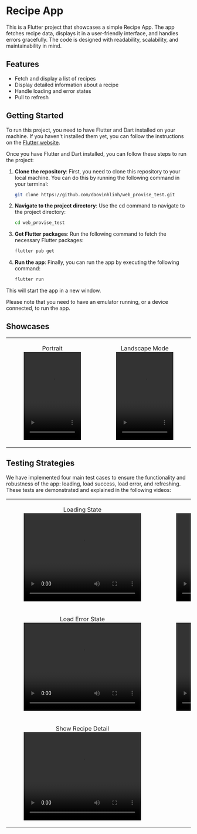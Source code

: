 # Recipe App

This is a Flutter project that showcases a simple Recipe App. The app fetches recipe data, displays it in a user-friendly interface, and handles errors gracefully. The code is designed with readability, scalability, and maintainability in mind.

## Features

- Fetch and display a list of recipes
- Display detailed information about a recipe
- Handle loading and error states
- Pull to refresh

## Getting Started

To run this project, you need to have Flutter and Dart installed on your machine. If you haven't installed them yet, you can follow the instructions on the [Flutter website](https://flutter.dev/docs/get-started/install).

Once you have Flutter and Dart installed, you can follow these steps to run the project:

1. **Clone the repository**: First, you need to clone this repository to your local machine. You can do this by running the following command in your terminal:

    ```bash
    git clone https://github.com/daovinhlinh/web_provise_test.git
    ```

2. **Navigate to the project directory**: Use the cd command to navigate to the project directory:

   ```bash
   cd web_provise_test
   ```

3. **Get Flutter packages**: Run the following command to fetch the necessary Flutter packages:

   ```bash
   flutter pub get
   ```

4. **Run the app**: Finally, you can run the app by executing the following command:

   ```bash
   flutter run
   ```


This will start the app in a new window.

Please note that you need to have an emulator running, or a device connected, to run the app.

## Showcases

<table>
  <tr>
    <td width="50%">
      <figure width="100%">
        <figcaption style="text-align: center;">Portrait</figcaption>
          <video src="https://github.com/user-attachments/assets/ce5698d2-16f0-42a5-8e9b-eca7582e4240" width="100%" height="240" controls>
          Your browser does not support the video tag.
        </video>
      </figure>
    </td>
    <td width="50%">
      <figure>
        <figcaption style="text-align: center;">Landscape Mode</figcaption>
        <video src="https://github.com/user-attachments/assets/0cabd057-615a-43e5-bfdd-0d0e6f054202" width="100%" height="240" controls>
          Your browser does not support the video tag.
        </video>
      </figure>
    </td>
  </tr>
</table>

## Testing Strategies

We have implemented four main test cases to ensure the functionality and robustness of the app: loading, load success, load error, and refreshing. These tests are demonstrated and explained in the following videos:

<table>
  <tr>
    <td>
      <figure>
        <figcaption style="text-align: center;">Loading State</figcaption>
        <video src="https://github.com/user-attachments/assets/6569d056-7265-41c7-8fc9-061eef4818c7" width="320" height="240" controls>
          Your browser does not support the video tag.
        </video>
      </figure>
    </td>
    <td>
      <figure>
        <figcaption style="text-align: center;">Load Success State</figcaption>
        <video src="https://github.com/user-attachments/assets/bf7501f5-0ed4-46bc-956d-0eaca90d19f5" width="320" height="240" controls>
          Your browser does not support the video tag.
        </video>
      </figure>
    </td>
  </tr>
  <tr>
    <td>
      <figure>
        <figcaption style="text-align: center;">Load Error State</figcaption>
        <video src="https://github.com/user-attachments/assets/eb20eb2f-0dea-4399-8e23-9191763ff0a2" width="320" height="240" controls>
          Your browser does not support the video tag.
        </video>
      </figure>
    </td>
    <td>
      <figure>
        <figcaption style="text-align: center;">Refreshing</figcaption>
        <video src="https://github.com/user-attachments/assets/5c21a356-c941-4ef9-a687-814459d7dafd" width="320" height="240" controls>
          Your browser does not support the video tag.
        </video>
      </figure>
    </td>
  </tr>
  <tr>
    <td>
      <figure>
        <figcaption style="text-align: center;">Show Recipe Detail</figcaption>
        <video src="https://github.com/user-attachments/assets/0803ce65-516c-40c4-8a05-2be9886d5671" width="320" height="240" controls>
          Your browser does not support the video tag.
        </video>
      </figure>
    </td>
  </tr>
</table>
